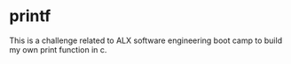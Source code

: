 # printf
This is a challenge related to ALX software engineering boot camp to build my own print function in c.
